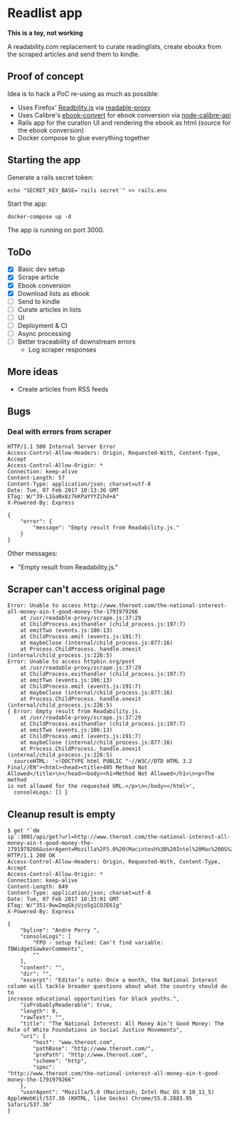 # Readlist app

**This is a toy, not working**

A readability.com replacement to curate readinglists, create ebooks from
the scraped articles and send them to kindle.

## Proof of concept

Idea is to hack a PoC re-using as much as possible:

* Uses Firefox' [Readbility.js](https://github.com/mozilla/readability) via [readable-proxy](https://github.com/n1k0/readable-proxy/)
* Uses Calibre's
  [ebook-convert](https://manual.calibre-ebook.com/generated/en/ebook-convert.html) for ebook conversion via [node-calibre-api](https://github.com/denouche/node-calibre-api)
* Rails app for the curation UI and rendering the ebook as html (source
  for the ebook conversion)
* Docker compose to glue everything together

## Starting the app

Generate a rails secret token:
```
echo "SECRET_KEY_BASE=`rails secret`" >> rails.env
```


Start the app:
```
docker-compose up -d
```
The app is running on port 3000.

## ToDo

* [x] Basic dev setup
* [x] Scrape article
* [x] Ebook conversion
* [x] Download lists as ebook
* [ ] Send to kindle
* [ ] Curate articles in lists
* [ ] UI
* [ ] Deployment & CI
* [ ] Async processing
* [ ] Better traceability of downstream errors
  * Log scraper responses

## More ideas

* Create articles from RSS feeds

## Bugs
### Deal with errors from scraper

```
HTTP/1.1 500 Internal Server Error
Access-Control-Allow-Headers: Origin, Requested-With, Content-Type,
Accept
Access-Control-Allow-Origin: *
Connection: keep-alive
Content-Length: 57
Content-Type: application/json; charset=utf-8
Date: Tue, 07 Feb 2017 10:13:36 GMT
ETag: W/"39-L1GaNx8z7kKPaYYYZih4+A"
X-Powered-By: Express

{
    "error": {
        "message": "Empty result from Readability.js."
    }
}
```
Other messages:
* "Empty result from Readability.js."

## Scraper can't access original page

```
Error: Unable to access http://www.theroot.com/the-national-interest-all-money-ain-t-good-money-the-1791979266
    at /usr/readable-proxy/scrape.js:37:29
    at ChildProcess.exithandler (child_process.js:197:7)
    at emitTwo (events.js:106:13)
    at ChildProcess.emit (events.js:191:7)
    at maybeClose (internal/child_process.js:877:16)
    at Process.ChildProcess._handle.onexit
(internal/child_process.js:226:5)
Error: Unable to access httpbin.org/post
    at /usr/readable-proxy/scrape.js:37:29
    at ChildProcess.exithandler (child_process.js:197:7)
    at emitTwo (events.js:106:13)
    at ChildProcess.emit (events.js:191:7)
    at maybeClose (internal/child_process.js:877:16)
    at Process.ChildProcess._handle.onexit
(internal/child_process.js:226:5)
{ Error: Empty result from Readability.js.
    at /usr/readable-proxy/scrape.js:37:29
    at ChildProcess.exithandler (child_process.js:197:7)
    at emitTwo (events.js:106:13)
    at ChildProcess.emit (events.js:191:7)
    at maybeClose (internal/child_process.js:877:16)
    at Process.ChildProcess._handle.onexit
(internal/child_process.js:226:5)
  sourceHTML: '<!DOCTYPE html PUBLIC "-//W3C//DTD HTML 3.2
Final//EN"><html><head><title>405 Method Not
Allowed</title>\n</head><body><h1>Method Not Allowed</h1>\n<p>The method
is not allowed for the requested URL.</p>\n</body></html>',
  consoleLogs: [] }
```

## Cleanup result is empty

```
$ get "`dm
ip`:3001/api/get?url=http://www.theroot.com/the-national-interest-all-money-ain-t-good-money-the-1791979266&userAgent=Mozilla%2F5.0%20(Macintosh%3B%20Intel%20Mac%20OS%20X%2010_11_5)%20AppleWebKit%2F537.36%20(KHTML%2C%20like%20Gecko)%20Chrome%2F55.0.2883.95%20Safari%2F537.36"
HTTP/1.1 200 OK
Access-Control-Allow-Headers: Origin, Requested-With, Content-Type,
Accept
Access-Control-Allow-Origin: *
Connection: keep-alive
Content-Length: 849
Content-Type: application/json; charset=utf-8
Date: Tue, 07 Feb 2017 10:33:01 GMT
ETag: W/"351-9wwImqGkjUjo5g1COJE61g"
X-Powered-By: Express

{
    "byline": "Andre Perry ",
    "consoleLogs": [
        "FPO - setup failed: Can't find variable:
TBWidgetGawkerComments",
        ""
    ],
    "content": "",
    "dir": "",
    "excerpt": "Editor’s note: Once a month, the National Interest
column will tackle broader questions about what the country should do to
increase educational opportunities for black youths.",
    "isProbablyReaderable": true,
    "length": 0,
    "rawText": "",
    "title": "The National Interest: All Money Ain’t Good Money: The
Role of White Foundations in Social Justice Movements",
    "uri": {
        "host": "www.theroot.com",
        "pathBase": "http://www.theroot.com/",
        "prePath": "http://www.theroot.com",
        "scheme": "http",
        "spec":
"http://www.theroot.com/the-national-interest-all-money-ain-t-good-money-the-1791979266"
    },
    "userAgent": "Mozilla/5.0 (Macintosh; Intel Mac OS X 10_11_5)
AppleWebKit/537.36 (KHTML, like Gecko) Chrome/55.0.2883.95
Safari/537.36"
}
```

